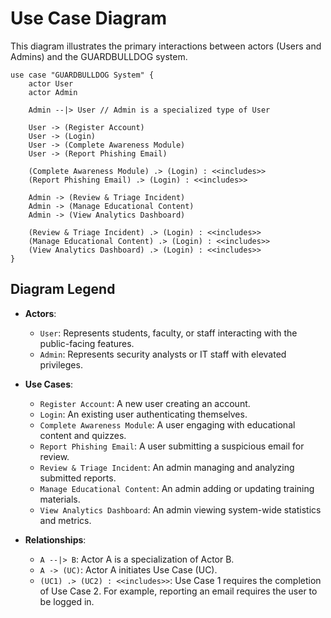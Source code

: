 # Use Case Diagram

This diagram illustrates the primary interactions between actors (Users and Admins) and the GUARDBULLDOG system.

```mermaid
use case "GUARDBULLDOG System" {
    actor User
    actor Admin

    Admin --|> User // Admin is a specialized type of User

    User -> (Register Account)
    User -> (Login)
    User -> (Complete Awareness Module)
    User -> (Report Phishing Email)

    (Complete Awareness Module) .> (Login) : <<includes>>
    (Report Phishing Email) .> (Login) : <<includes>>

    Admin -> (Review & Triage Incident)
    Admin -> (Manage Educational Content)
    Admin -> (View Analytics Dashboard)

    (Review & Triage Incident) .> (Login) : <<includes>>
    (Manage Educational Content) .> (Login) : <<includes>>
    (View Analytics Dashboard) .> (Login) : <<includes>>
}
```

## Diagram Legend

- **Actors**: 
  - `User`: Represents students, faculty, or staff interacting with the public-facing features.
  - `Admin`: Represents security analysts or IT staff with elevated privileges.

- **Use Cases**:
  - `Register Account`: A new user creating an account.
  - `Login`: An existing user authenticating themselves.
  - `Complete Awareness Module`: A user engaging with educational content and quizzes.
  - `Report Phishing Email`: A user submitting a suspicious email for review.
  - `Review & Triage Incident`: An admin managing and analyzing submitted reports.
  - `Manage Educational Content`: An admin adding or updating training materials.
  - `View Analytics Dashboard`: An admin viewing system-wide statistics and metrics.

- **Relationships**:
  - `A --|> B`: Actor A is a specialization of Actor B.
  - `A -> (UC)`: Actor A initiates Use Case (UC).
  - `(UC1) .> (UC2) : <<includes>>`: Use Case 1 requires the completion of Use Case 2. For example, reporting an email requires the user to be logged in.

